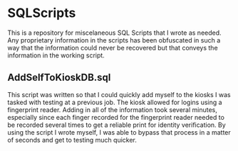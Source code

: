 # SQLScripts

This is a repository for miscelaneous SQL Scripts that I wrote as needed. Any proprietary information in the scripts has been obfuscated in such a way that the information could never be recovered but that conveys the information in the working script.

## AddSelfToKioskDB.sql

This script was written so that I could quickly add myself to the kiosks I was tasked with testing at a previous job. The kiosk allowed for logins using a fingerprint reader. Adding in all of the information took several minutes, especially since each finger recorded for the fingerprint reader needed to be recorded several times to get a reliable print for identity verification. By using the script I wrote myself, I was able to bypass that process in a matter of seconds and get to testing much quicker. 